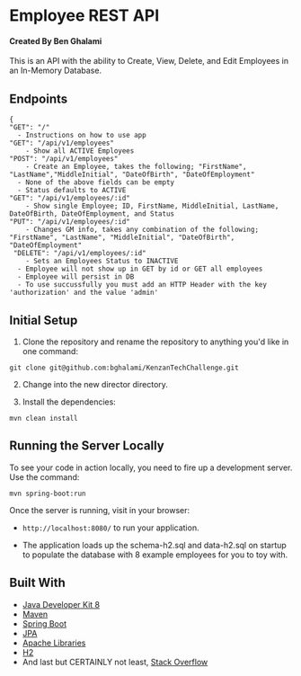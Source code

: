 # Employee REST API

#### Created By Ben Ghalami

This is an API with the ability to Create, View, Delete, and Edit Employees in an In-Memory Database.

## Endpoints

```
{
"GET": "/"
  - Instructions on how to use app
"GET": "/api/v1/employees"
	- Show all ACTIVE Employees
"POST": "/api/v1/employees"
	- Create an Employee, takes the following; "FirstName", "LastName","MiddleInitial", "DateOfBirth", "DateOfEmployment" 
  - None of the above fields can be empty
  - Status defaults to ACTIVE
"GET": "/api/v1/employees/:id"
	- Show single Employee; ID, FirstName, MiddleInitial, LastName, DateOfBirth, DateOfEmployment, and Status
"PUT": "/api/v1/employees/:id"
	- Changes GM info, takes any combination of the following; "FirstName", "LastName", "MiddleInitial", "DateOfBirth", "DateOfEmployment" 
 "DELETE": "/api/v1/employees/:id"
	- Sets an Employees Status to INACTIVE
  - Employee will not show up in GET by id or GET all employees
  - Employee will persist in DB
  - To use succussfully you must add an HTTP Header with the key 'authorization' and the value 'admin'
```

## Initial Setup

1. Clone the repository and rename the repository to anything you'd like in one command:
  ```shell
  git clone git@github.com:bghalami/KenzanTechChallenge.git
  ```
2. Change into the new director directory.

3. Install the dependencies:

  ```shell
  mvn clean install
  ```
  
## Running the Server Locally

To see your code in action locally, you need to fire up a development server. Use the command:

```shell
mvn spring-boot:run
```

Once the server is running, visit in your browser:

* `http://localhost:8080/` to run your application.

* The application loads up the schema-h2.sql and data-h2.sql on startup to populate the database with 8 example employees for you to toy with.


## Built With

* [Java Developer Kit 8](https://www.oracle.com/technetwork/java/javase/downloads/jdk8-downloads-2133151.html)
* [Maven](https://maven.apache.org/)
* [Spring Boot](http://spring.io/projects/spring-boot)
* [JPA](https://spring.io/projects/spring-data-jpa)
* [Apache Libraries](https://commons.apache.org/proper/commons-lang/apidocs/org/apache/commons/lang3/RandomStringUtils.html)
* [H2](https://www.h2database.com/html/main.html)
* And last but CERTAINLY not least, [Stack Overflow](https://stackoverflow.com/)
